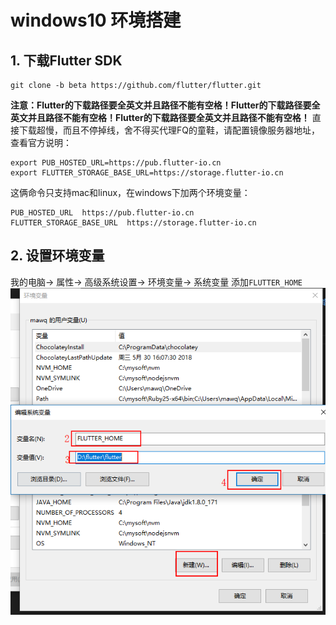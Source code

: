 # windows10 环境搭建
## 1. 下载Flutter SDK
```
git clone -b beta https://github.com/flutter/flutter.git
```
**注意：Flutter的下载路径要全英文并且路径不能有空格！Flutter的下载路径要全英文并且路径不能有空格！Flutter的下载路径要全英文并且路径不能有空格！**
直接下载超慢，而且不停掉线，舍不得买代理FQ的童鞋，请配置镜像服务器地址，查看官方说明：
```
export PUB_HOSTED_URL=https://pub.flutter-io.cn
export FLUTTER_STORAGE_BASE_URL=https://storage.flutter-io.cn
```
这俩命令只支持mac和linux，在windows下加两个环境变量：
```
PUB_HOSTED_URL  https://pub.flutter-io.cn
FLUTTER_STORAGE_BASE_URL  https://storage.flutter-io.cn
```

## 2. 设置环境变量
我的电脑-> 属性-> 高级系统设置-> 环境变量-> 系统变量
添加`FLUTTER_HOME`
![FLUTTER_HOME](./images/18/18-1.png)



